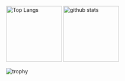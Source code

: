 <p align="left"> 
  <img alt="Top Langs" height="150px" src="https://github-readme-stats.vercel.app/api/top-langs/?username=RyoyaS&layout=compact&count_private=true&show_icons=true&theme=neon" />
  <img alt="github stats" height="150px" src="https://github-readme-stats.vercel.app/api?username=RyoyaS&count_private=true&show_icons=true&show_icons=true&theme=tokyonight" />
</p>
<img alt="trophy"src="https://github-profile-.vercel.app/?username=RyoyaS(https://github.com/ryo-ma/github-profile-trophy)" />

